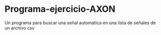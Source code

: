 # Programa-ejercicio-AXON
Un programa para buscar una señal automática en una lista de señales de un archivo csv
